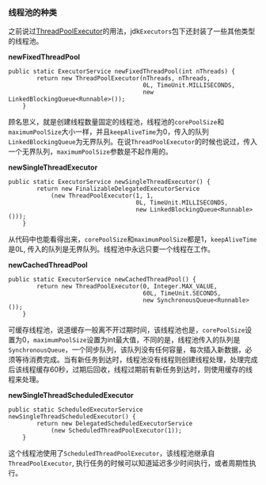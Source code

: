 ### 线程池的种类

之前说过[ThreadPoolExecutor](更好的使用Java线程池.md)的用法，jdk`Executors`包下还封装了一些其他类型的线程池。

**newFixedThreadPool**

```
public static ExecutorService newFixedThreadPool(int nThreads) {
        return new ThreadPoolExecutor(nThreads, nThreads,
                                      0L, TimeUnit.MILLISECONDS,
                                      new LinkedBlockingQueue<Runnable>());
    }
```

顾名思义，就是创建线程数量固定的线程池，线程池的`corePoolSize`和`maximumPoolSize`大小一样，并且`keepAliveTime`为0，传入的队列`LinkedBlockingQueue`为无界队列。在说`ThreadPoolExecutor`的时候也说过，传入一个无界队列，`maximumPoolSize`参数是不起作用的。

**newSingleThreadExecutor**

```
public static ExecutorService newSingleThreadExecutor() {
        return new FinalizableDelegatedExecutorService
            (new ThreadPoolExecutor(1, 1,
                                    0L, TimeUnit.MILLISECONDS,
                                    new LinkedBlockingQueue<Runnable>()));
    }
```

从代码中也能看得出来，`corePoolSize`和`maximumPoolSize`都是1，`keepAliveTime`是0L, 传入的队列是无界队列。线程池中永远只要一个线程在工作。

**newCachedThreadPool**

```
public static ExecutorService newCachedThreadPool() {
        return new ThreadPoolExecutor(0, Integer.MAX_VALUE,
                                      60L, TimeUnit.SECONDS,
                                      new SynchronousQueue<Runnable>());
    }
```

可缓存线程池，说道缓存一般离不开过期时间，该线程池也是，`corePoolSize`设置为0，`maximumPoolSize`设置为int最大值，不同的是，线程池传入的队列是`SynchronousQueue`，一个同步队列，该队列没有任何容量，每次插入新数据，必须等待消费完成。当有新任务到达时，线程池没有线程则创建线程处理，处理完成后该线程缓存60秒，过期后回收，线程过期前有新任务到达时，则使用缓存的线程来处理。

**newSingleThreadScheduledExecutor**

```
public static ScheduledExecutorService newSingleThreadScheduledExecutor() {
        return new DelegatedScheduledExecutorService
            (new ScheduledThreadPoolExecutor(1));
    }
```
这个线程池使用了`ScheduledThreadPoolExecutor`，该线程池继承自`ThreadPoolExecutor`, 执行任务的时候可以知道延迟多少时间执行，或者周期性执行。
